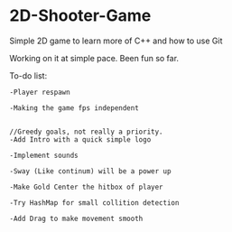 # 2D-Shooter-Game
Simple 2D game to learn more of C++ and how to use Git

Working on it at simple pace.
Been fun so far.

To-do list:

	-Player respawn
			
	-Making the game fps independent
			
			
	//Greedy goals, not really a priority.
	-Add Intro with a quick simple logo
			
	-Implement sounds
			
	-Sway (Like continum) will be a power up
			
	-Make Gold Center the hitbox of player
	
	-Try HashMap for small collition detection
			
	-Add Drag to make movement smooth